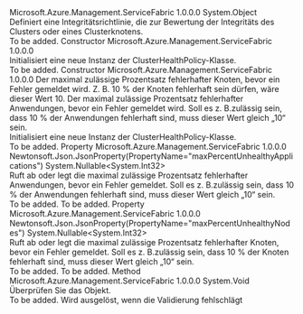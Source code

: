 <Type Name="ClusterHealthPolicy" FullName="Microsoft.Azure.Management.ServiceFabric.Models.ClusterHealthPolicy">
  <TypeSignature Language="C#" Value="public class ClusterHealthPolicy" />
  <TypeSignature Language="ILAsm" Value=".class public auto ansi beforefieldinit ClusterHealthPolicy extends System.Object" />
  <TypeSignature Language="DocId" Value="T:Microsoft.Azure.Management.ServiceFabric.Models.ClusterHealthPolicy" />
  <TypeSignature Language="VB.NET" Value="Public Class ClusterHealthPolicy" />
  <TypeSignature Language="F#" Value="type ClusterHealthPolicy = class" />
  <AssemblyInfo>
    <AssemblyName>Microsoft.Azure.Management.ServiceFabric</AssemblyName>
    <AssemblyVersion>1.0.0.0</AssemblyVersion>
  </AssemblyInfo>
  <Base>
    <BaseTypeName>System.Object</BaseTypeName>
  </Base>
  <Interfaces />
  <Docs>
    <summary>
            Definiert eine Integritätsrichtlinie, die zur Bewertung der Integritäts des Clusters oder eines Clusterknotens.
            </summary>
    <remarks>To be added.</remarks>
  </Docs>
  <Members>
    <Member MemberName=".ctor">
      <MemberSignature Language="C#" Value="public ClusterHealthPolicy ();" />
      <MemberSignature Language="ILAsm" Value=".method public hidebysig specialname rtspecialname instance void .ctor() cil managed" />
      <MemberSignature Language="DocId" Value="M:Microsoft.Azure.Management.ServiceFabric.Models.ClusterHealthPolicy.#ctor" />
      <MemberSignature Language="VB.NET" Value="Public Sub New ()" />
      <MemberType>Constructor</MemberType>
      <AssemblyInfo>
        <AssemblyName>Microsoft.Azure.Management.ServiceFabric</AssemblyName>
        <AssemblyVersion>1.0.0.0</AssemblyVersion>
      </AssemblyInfo>
      <Parameters />
      <Docs>
        <summary>
            Initialisiert eine neue Instanz der ClusterHealthPolicy-Klasse.
            </summary>
        <remarks>To be added.</remarks>
      </Docs>
    </Member>
    <Member MemberName=".ctor">
      <MemberSignature Language="C#" Value="public ClusterHealthPolicy (Nullable&lt;int&gt; maxPercentUnhealthyNodes = null, Nullable&lt;int&gt; maxPercentUnhealthyApplications = null);" />
      <MemberSignature Language="ILAsm" Value=".method public hidebysig specialname rtspecialname instance void .ctor(valuetype System.Nullable`1&lt;int32&gt; maxPercentUnhealthyNodes, valuetype System.Nullable`1&lt;int32&gt; maxPercentUnhealthyApplications) cil managed" />
      <MemberSignature Language="DocId" Value="M:Microsoft.Azure.Management.ServiceFabric.Models.ClusterHealthPolicy.#ctor(System.Nullable{System.Int32},System.Nullable{System.Int32})" />
      <MemberSignature Language="VB.NET" Value="Public Sub New (Optional maxPercentUnhealthyNodes As Nullable(Of Integer) = null, Optional maxPercentUnhealthyApplications As Nullable(Of Integer) = null)" />
      <MemberSignature Language="F#" Value="new Microsoft.Azure.Management.ServiceFabric.Models.ClusterHealthPolicy : Nullable&lt;int&gt; * Nullable&lt;int&gt; -&gt; Microsoft.Azure.Management.ServiceFabric.Models.ClusterHealthPolicy" Usage="new Microsoft.Azure.Management.ServiceFabric.Models.ClusterHealthPolicy (maxPercentUnhealthyNodes, maxPercentUnhealthyApplications)" />
      <MemberType>Constructor</MemberType>
      <AssemblyInfo>
        <AssemblyName>Microsoft.Azure.Management.ServiceFabric</AssemblyName>
        <AssemblyVersion>1.0.0.0</AssemblyVersion>
      </AssemblyInfo>
      <Parameters>
        <Parameter Name="maxPercentUnhealthyNodes" Type="System.Nullable&lt;System.Int32&gt;" />
        <Parameter Name="maxPercentUnhealthyApplications" Type="System.Nullable&lt;System.Int32&gt;" />
      </Parameters>
      <Docs>
        <param name="maxPercentUnhealthyNodes">Der maximal zulässige Prozentsatz fehlerhafter Knoten, bevor ein Fehler gemeldet wird. Z. B. 10 % der Knoten fehlerhaft sein dürfen, wäre dieser Wert
            10. </param>
        <param name="maxPercentUnhealthyApplications">Der maximal zulässige Prozentsatz fehlerhafter Anwendungen, bevor ein Fehler gemeldet wird. Soll es z. B.zulässig sein, dass 10 % der Anwendungen fehlerhaft sind, muss dieser Wert gleich „10“ sein. </param>
        <summary>
            Initialisiert eine neue Instanz der ClusterHealthPolicy-Klasse.
            </summary>
        <remarks>To be added.</remarks>
      </Docs>
    </Member>
    <Member MemberName="MaxPercentUnhealthyApplications">
      <MemberSignature Language="C#" Value="public Nullable&lt;int&gt; MaxPercentUnhealthyApplications { get; set; }" />
      <MemberSignature Language="ILAsm" Value=".property instance valuetype System.Nullable`1&lt;int32&gt; MaxPercentUnhealthyApplications" />
      <MemberSignature Language="DocId" Value="P:Microsoft.Azure.Management.ServiceFabric.Models.ClusterHealthPolicy.MaxPercentUnhealthyApplications" />
      <MemberSignature Language="VB.NET" Value="Public Property MaxPercentUnhealthyApplications As Nullable(Of Integer)" />
      <MemberSignature Language="F#" Value="member this.MaxPercentUnhealthyApplications : Nullable&lt;int&gt; with get, set" Usage="Microsoft.Azure.Management.ServiceFabric.Models.ClusterHealthPolicy.MaxPercentUnhealthyApplications" />
      <MemberType>Property</MemberType>
      <AssemblyInfo>
        <AssemblyName>Microsoft.Azure.Management.ServiceFabric</AssemblyName>
        <AssemblyVersion>1.0.0.0</AssemblyVersion>
      </AssemblyInfo>
      <Attributes>
        <Attribute>
          <AttributeName>Newtonsoft.Json.JsonProperty(PropertyName="maxPercentUnhealthyApplications")</AttributeName>
        </Attribute>
      </Attributes>
      <ReturnValue>
        <ReturnType>System.Nullable&lt;System.Int32&gt;</ReturnType>
      </ReturnValue>
      <Docs>
        <summary>
            Ruft ab oder legt die maximal zulässige Prozentsatz fehlerhafter Anwendungen, bevor ein Fehler gemeldet. Soll es z. B.zulässig sein, dass 10 % der Anwendungen fehlerhaft sind, muss dieser Wert gleich „10“ sein.
            </summary>
        <value>To be added.</value>
        <remarks>To be added.</remarks>
      </Docs>
    </Member>
    <Member MemberName="MaxPercentUnhealthyNodes">
      <MemberSignature Language="C#" Value="public Nullable&lt;int&gt; MaxPercentUnhealthyNodes { get; set; }" />
      <MemberSignature Language="ILAsm" Value=".property instance valuetype System.Nullable`1&lt;int32&gt; MaxPercentUnhealthyNodes" />
      <MemberSignature Language="DocId" Value="P:Microsoft.Azure.Management.ServiceFabric.Models.ClusterHealthPolicy.MaxPercentUnhealthyNodes" />
      <MemberSignature Language="VB.NET" Value="Public Property MaxPercentUnhealthyNodes As Nullable(Of Integer)" />
      <MemberSignature Language="F#" Value="member this.MaxPercentUnhealthyNodes : Nullable&lt;int&gt; with get, set" Usage="Microsoft.Azure.Management.ServiceFabric.Models.ClusterHealthPolicy.MaxPercentUnhealthyNodes" />
      <MemberType>Property</MemberType>
      <AssemblyInfo>
        <AssemblyName>Microsoft.Azure.Management.ServiceFabric</AssemblyName>
        <AssemblyVersion>1.0.0.0</AssemblyVersion>
      </AssemblyInfo>
      <Attributes>
        <Attribute>
          <AttributeName>Newtonsoft.Json.JsonProperty(PropertyName="maxPercentUnhealthyNodes")</AttributeName>
        </Attribute>
      </Attributes>
      <ReturnValue>
        <ReturnType>System.Nullable&lt;System.Int32&gt;</ReturnType>
      </ReturnValue>
      <Docs>
        <summary>
            Ruft ab oder legt die maximal zulässige Prozentsatz fehlerhafter Knoten, bevor ein Fehler gemeldet. Soll es z. B.zulässig sein, dass 10 % der Knoten fehlerhaft sind, muss dieser Wert gleich „10“ sein.
            </summary>
        <value>To be added.</value>
        <remarks>To be added.</remarks>
      </Docs>
    </Member>
    <Member MemberName="Validate">
      <MemberSignature Language="C#" Value="public virtual void Validate ();" />
      <MemberSignature Language="ILAsm" Value=".method public hidebysig newslot virtual instance void Validate() cil managed" />
      <MemberSignature Language="DocId" Value="M:Microsoft.Azure.Management.ServiceFabric.Models.ClusterHealthPolicy.Validate" />
      <MemberSignature Language="VB.NET" Value="Public Overridable Sub Validate ()" />
      <MemberSignature Language="F#" Value="abstract member Validate : unit -&gt; unit&#xA;override this.Validate : unit -&gt; unit" Usage="clusterHealthPolicy.Validate " />
      <MemberType>Method</MemberType>
      <AssemblyInfo>
        <AssemblyName>Microsoft.Azure.Management.ServiceFabric</AssemblyName>
        <AssemblyVersion>1.0.0.0</AssemblyVersion>
      </AssemblyInfo>
      <ReturnValue>
        <ReturnType>System.Void</ReturnType>
      </ReturnValue>
      <Parameters />
      <Docs>
        <summary>
            Überprüfen Sie das Objekt.
            </summary>
        <remarks>To be added.</remarks>
        <exception cref="T:Microsoft.Rest.ValidationException">
            Wird ausgelöst, wenn die Validierung fehlschlägt
            </exception>
      </Docs>
    </Member>
  </Members>
</Type>